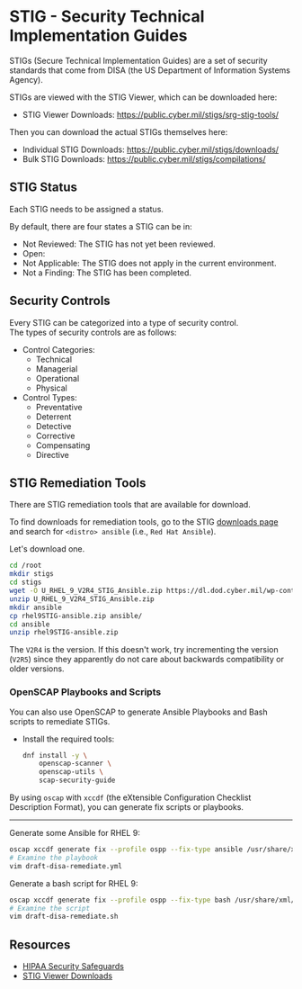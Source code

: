 # STIG - Security Technical Implementation Guides

STIGs (Secure Technical Implementation Guides) are a set of security standards that 
come from DISA (the US Department of Information Systems Agency).  

STIGs are viewed with the STIG Viewer, which can be downloaded here:  

* STIG Viewer Downloads: <https://public.cyber.mil/stigs/srg-stig-tools/>

Then you can download the actual STIGs themselves here:  

* Individual STIG Downloads: <https://public.cyber.mil/stigs/downloads/>
* Bulk STIG Downloads: <https://public.cyber.mil/stigs/compilations/>



## STIG Status
Each STIG needs to be assigned a status.  

By default, there are four states a STIG can be in:

- Not Reviewed: The STIG has not yet been reviewed. 
- Open: 
- Not Applicable: The STIG does not apply in the current environment.
- Not a Finding: The STIG has been completed.


## Security Controls
Every STIG can be categorized into a type of security control.  
The types of security controls are as follows:

* Control Categories:  
    * Technical
    * Managerial
    * Operational
    * Physical
* Control Types:  
    * Preventative
    * Deterrent
    * Detective
    * Corrective
    * Compensating
    * Directive

## STIG Remediation Tools

There are STIG remediation tools that are available for download.  

To find downloads for remediation tools, go to the STIG [downloads page](https://public.cyber.mil/stigs/downloads/)
and search for `<distro> ansible` (i.e., `Red Hat Ansible`).  

Let's download one.  
```bash
cd /root
mkdir stigs
cd stigs
wget -O U_RHEL_9_V2R4_STIG_Ansible.zip https://dl.dod.cyber.mil/wp-content/uploads/stigs/zip/U_RHEL_9_V2R4_STIG_Ansible.zip
unzip U_RHEL_9_V2R4_STIG_Ansible.zip
mkdir ansible
cp rhel9STIG-ansible.zip ansible/
cd ansible
unzip rhel9STIG-ansible.zip
```
The `V2R4` is the version. If this doesn't work, try incrementing the version
(`V2R5`) since they apparently do not care about backwards compatibility or older
versions.  

### OpenSCAP Playbooks and Scripts
You can also use OpenSCAP to generate Ansible Playbooks and Bash scripts to remediate
STIGs.  


* Install the required tools:
  ```bash
  dnf install -y \
      openscap-scanner \
      openscap-utils \
      scap-security-guide
  ```

By using `oscap` with `xccdf` (the eXtensible Configuration Checklist Description
Format), you can generate fix scripts or playbooks.  

---

Generate some Ansible for RHEL 9:
```bash
oscap xccdf generate fix --profile ospp --fix-type ansible /usr/share/xml/scap/ssg/content/ssg-rhel9-ds.xml > draft-disa-remediate.yml
# Examine the playbook
vim draft-disa-remediate.yml
```

Generate a bash script for RHEL 9:
```bash
oscap xccdf generate fix --profile ospp --fix-type bash /usr/share/xml/scap/ssg/content/ssg-rhel9-ds.xml > draft-disa-remediate.sh
# Examine the script
vim draft-disa-remediate.sh
```



## Resources
- [HIPAA Security Safeguards](https://www.hhs.gov/hipaa/for-professionals/security/laws-regulations/index.html)
- [STIG Viewer Downloads](https://public.cyber.mil/stigs/srg-stig-tools/)
